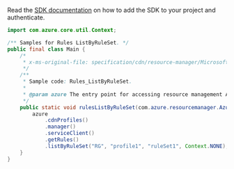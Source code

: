 Read the [SDK documentation](https://github.com/Azure/azure-sdk-for-java/blob/azure-resourcemanager_2.13.0/sdk/resourcemanager/azure-resourcemanager/README.md) on how to add the SDK to your project and authenticate.

```java
import com.azure.core.util.Context;

/** Samples for Rules ListByRuleSet. */
public final class Main {
    /*
     * x-ms-original-file: specification/cdn/resource-manager/Microsoft.Cdn/stable/2021-06-01/examples/Rules_ListByRuleSet.json
     */
    /**
     * Sample code: Rules_ListByRuleSet.
     *
     * @param azure The entry point for accessing resource management APIs in Azure.
     */
    public static void rulesListByRuleSet(com.azure.resourcemanager.AzureResourceManager azure) {
        azure
            .cdnProfiles()
            .manager()
            .serviceClient()
            .getRules()
            .listByRuleSet("RG", "profile1", "ruleSet1", Context.NONE);
    }
}
```
